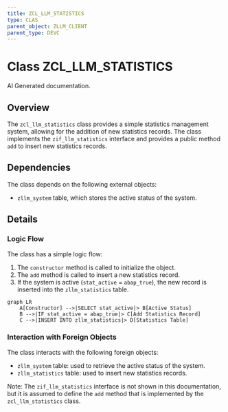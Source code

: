 ```yaml
---
title: ZCL_LLM_STATISTICS
type: CLAS
parent_object: ZLLM_CLIENT
parent_type: DEVC
---
```


# Class ZCL_LLM_STATISTICS

AI Generated documentation.

## Overview

The `zcl_llm_statistics` class provides a simple statistics management system, allowing for the addition of new statistics records. The class implements the `zif_llm_statistics` interface and provides a public method `add` to insert new statistics records.

## Dependencies

The class depends on the following external objects:

* `zllm_system` table, which stores the active status of the system.

## Details

### Logic Flow

The class has a simple logic flow:

1. The `constructor` method is called to initialize the object.
2. The `add` method is called to insert a new statistics record.
3. If the system is active (`stat_active` = `abap_true`), the new record is inserted into the `zllm_statistics` table.

```mermaid
graph LR
    A[Constructor] -->|SELECT stat_active|> B[Active Status]
    B -->|IF stat_active = abap_true|> C[Add Statistics Record]
    C -->|INSERT INTO zllm_statistics|> D[Statistics Table]
```

### Interaction with Foreign Objects

The class interacts with the following foreign objects:

* `zllm_system` table: used to retrieve the active status of the system.
* `zllm_statistics` table: used to insert new statistics records.

Note: The `zif_llm_statistics` interface is not shown in this documentation, but it is assumed to define the `add` method that is implemented by the `zcl_llm_statistics` class.
